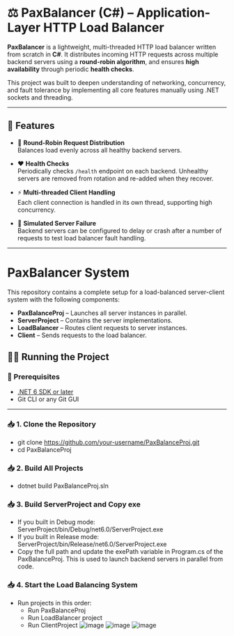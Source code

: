 # ⚖️ PaxBalancer (C#) – Application-Layer HTTP Load Balancer

**PaxBalancer** is a lightweight, multi-threaded HTTP load balancer written from scratch in **C#**. It distributes incoming HTTP requests across multiple backend servers using a **round-robin algorithm**, and ensures **high availability** through periodic **health checks**.

This project was built to deepen understanding of networking, concurrency, and fault tolerance by implementing all core features manually using .NET sockets and threading.

---

## 🚀 Features

- 🔁 **Round-Robin Request Distribution**  
  Balances load evenly across all healthy backend servers.

- ❤️ **Health Checks**  
  Periodically checks `/health` endpoint on each backend. Unhealthy servers are removed from rotation and re-added when they recover.

- ⚡ **Multi-threaded Client Handling**  
  Each client connection is handled in its own thread, supporting high concurrency.

- 🧪 **Simulated Server Failure**  
  Backend servers can be configured to delay or crash after a number of requests to test load balancer fault handling.

---
# PaxBalancer System

This repository contains a complete setup for a load-balanced server-client system with the following components:

- **PaxBalanceProj** – Launches all server instances in parallel.
- **ServerProject** – Contains the server implementations.
- **LoadBalancer** – Routes client requests to server instances.
- **Client** – Sends requests to the load balancer.

## 🏃‍♂️ Running the Project

### 🧱 Prerequisites
- [.NET 6 SDK or later](https://dotnet.microsoft.com/download)
- Git CLI or any Git GUI

---

### 📥 1. Clone the Repository

- git clone https://github.com/your-username/PaxBalanceProj.git
- cd PaxBalanceProj

### 📥 2. Build All Projects

- dotnet build PaxBalanceProj.sln

### 📥 3. Build ServerProject and Copy exe
- If you built in Debug mode:
    ServerProject/bin/Debug/net6.0/ServerProject.exe
-  If you built in Release mode:
     ServerProject/bin/Release/net6.0/ServerProject.exe
- Copy the full path and update the exePath variable in Program.cs of the PaxBalanceProj.
This is used to launch backend servers in parallel from code.

### 📥 4. Start the Load Balancing System
- Run projects in this order:
   - Run PaxBalanceProj
   - Run LoadBalancer project
   - Run ClientProject
![image](https://github.com/user-attachments/assets/91063bc1-bb78-4ce1-aea4-5db290fcb96f)
![image](https://github.com/user-attachments/assets/235ab3dc-0b92-402f-8a70-a1743bde45f3)
![image](https://github.com/user-attachments/assets/b44f4402-bf53-4684-92c3-ab22c70f4660)


